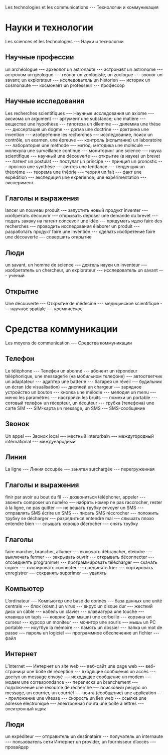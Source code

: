 Les technologies et les communications --- Технологии и коммуникация

# Науки и технологии

Les sciences et les technologies --- Науки и технологии

## Научные профессии

un archéologue --- археолог
un astronaute --- астронавт
un astronome --- астроном
un géologue --- геолог
un zoologiste, un zoologue --- зоолог
un savant; un explorateur --- исследователь
un historien --- историк
un cosmonaute --- космонавт
un professeur --- профессор

## Научные исследования

Les recherches scientifiques --- Научные исследования
un axiome --- аксиома
un argument --- аргумент
une substance; une matière --- вещество
une hypothèse --- гипотеза
un dilemme --- дилемма
une thèse --- диссертация
un dogme --- догма
une doctrine --- доктрина
une invention --- изобретение
les recherches --- исследование, поиск
un contrôle, un examen, une épreuve --- контроль (испытание)
un laboratoire --- лаборатория
une méthode --- метод, методика
une molécule --- молекула
une surveillance continue --- мониторинг
une science --- наука
scientifique --- научный
une découverte --- открытие (в науке)
un brevet --- патент
un postulat --- постулат
un principe --- принцип
un pronostic --- прогноз
une synthèse --- синтез
une tendance --- тенденция
un théorème --- теорема
une théorie --- теория
un fait --- факт
une expédition --- экспедиция
une expérience; une expérimentation --- эксперимент

## Глаголы и выражения

lancer un nouveau produit --- запустить новый продукт
inventer --- изобретать
découvrir --- открывать
déposer une demande du brevet --- подать заявку на патент
concevoir une idée --- придумать идею
faire des recherches --- проводить исследования
élaborer un produit --- разработать продукт
faire une invention --- сделать изобретение
faire une découverte --- совершить открытие

## Люди

un savant, un homme de science --- деятель науки
un inventeur --- изобретатель
un chercheur, un explorateur --- исследователь
un savant --- ученый

## Открытие

Une découverte --- Открытие
de médecine --- медицинское
scientifique --- научное
spatiale --- космическое

# Средства коммуникации

Les moyens de communication --- Средства коммуникации

## Телефон

Le téléphone --- Телефон
un abonné --- абонент
un répondeur téléphonique, une messagerie (на мобильном телефоне) --- автоответчик
un adaptateur --- адаптер
une batterie --- батарея
un réveil --- будильник
un écran (de visualisation) --- дисплей
un chargeur --- зарядное устройство
un bouton --- кнопка
une mélodie --- мелодия
un menu --- меню
les paramètres --- настройки
les bruits --- помехи
un portable --- сотовый телефон
un récepteur, un écouteur --- трубка (телефона)
une carte SIM --- SIM-карта
un message, un SMS --- SMS-сообщение

## Звонок

Un appel --- Звонок
local --- местный
interurbain --- междугородный
international --- международный

## Линия

La ligne --- Линия
occupée --- занятая
surchargée --- перегруженная

## Глаголы и выражения

finir par avoir au bout du fil --- дозвониться
téléphoner, appeler --- звонить
composer un numéro --- набрать номер
ne pas raccrocher, rester à la ligne, ne pas quitter --- не вешать трубку
envoyer un SMS --- отправлять SMS
écrire un SMS --- писать SMS
réccrocher --- положить трубку
se décharger --- разрядиться
entendre mal --- слышать плохо
entendre bien --- слышать хорошо
décrocher --- снять трубку

## Глаголы

faire marcher, brancher, allumer --- включать
débrancher, éteindre --- выключать
fermer --- закрывать
ouvrir --- открывать
déconnecter --- отсоединять
programmer --- программировать
télécharger --- скачать
copier --- скопировать
connecter --- соединять
trier --- сортировать
enregistrer --- сохранять
supprimer --- удалять

## Компьютер

L’ordinateur --- Компьютер
une base de donnés --- база данных
une unité centrale --- блок (комп.)
un virus --- вирус
un disque dur --- жесткий диск
un câble --- кабель
un clavier --- клавиатура
une touche --- клавиша
un tapis --- коврик (для мыши)
une corbeille --- корзина
un curseur --- курсор
un moniteur --- монитор
une souris --- мышь
un PC portable --- ноутбук
la mémoire --- память
un dossier --- папка
un mot de passe --- пароль
un logiciel --- программное обеспечение
un fichier --- файл

## Интернет

L’Internet --- Интернет
un site web --- веб-сайт
une page web --- веб-страница
une boîte de réception --- входящие сообщения
un accès --- доступ
un message envoyé --- исходящее сообщение
un modem --- модем
une correspondance --- переписка
un branchement --- подключение
une resource de recherche --- поисковый ресурс
un message, un courrier, un courriél --- почта (сообщение)
une application --- приложение
une vitesse --- скорость
un lien web --- ссылка
une adresse électronique --- электронная почта
une boîte à lettres --- электронный ящик

## Люди

un expéditeur --- отправитель
un destinataire --- получатель
un internaute --- пользователь сети Интернет
un provider, un fournisseur d’accès --- провайдер